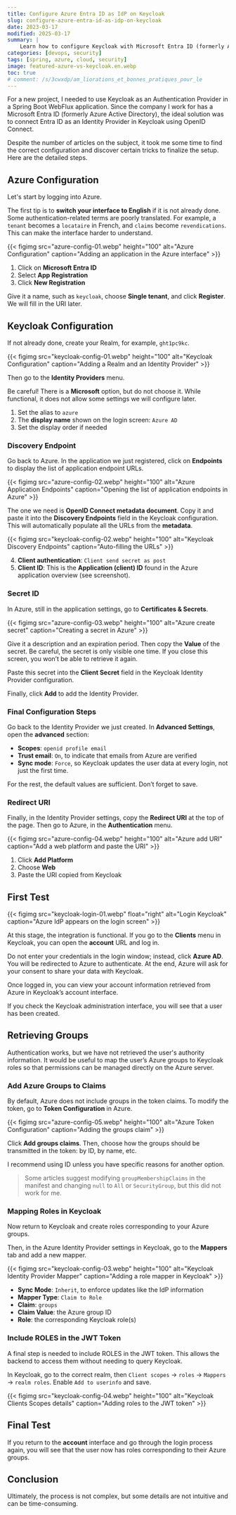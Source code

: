 ```yaml
---
title: Configure Azure Entra ID as IdP on Keycloak
slug: configure-azure-entra-id-as-idp-on-keycloak
date: 2023-03-17
modified: 2025-03-17
summary: |
    Learn how to configure Keycloak with Microsoft Entra ID (formerly Azure AD) as an Identity Provider in a Spring Boot WebFlux project. Avoid common pitfalls and apply best practices for seamless integration.
categories: [devops, security]
tags: [spring, azure, cloud, security]
image: featured-azure-vs-keycloak.en.webp
toc: true
# comment: /s/3cwxdp/am_liorations_et_bonnes_pratiques_pour_le
---
```


For a new project, I needed to use Keycloak as an Authentication Provider in a Spring Boot WebFlux application. Since the company I work for has a Microsoft Entra ID (formerly Azure Active Directory), the ideal solution was to connect Entra ID as an Identity Provider in Keycloak using OpenID Connect.

Despite the number of articles on the subject, it took me some time to find the correct configuration and discover certain tricks to finalize the setup. Here are the detailed steps.

## Azure Configuration

Let's start by logging into Azure.

The first tip is to **switch your interface to English** if it is not already done. Some authentication-related terms are poorly translated. For example, a `tenant` becomes a `locataire` in French, and `claims` become `revendications`. This can make the interface harder to understand.

{{< figimg src="azure-config-01.webp" height="100" alt="Azure Configuration" caption="Adding an application in the Azure interface" >}}

1. Click on **Microsoft Entra ID**
2. Select **App Registration**
3. Click **New Registration**

Give it a name, such as `keycloak`, choose **Single tenant**, and click **Register**. We will fill in the URI later.

## Keycloak Configuration

If not already done, create your Realm, for example, `ght1pc9kc`.

{{< figimg src="keycloak-config-01.webp" height="100" alt="Keycloak Configuration" caption="Adding a Realm and an Identity Provider" >}}

Then go to the **Identity Providers** menu.

Be careful! There is a **Microsoft** option, but do not choose it. While functional, it does not allow some settings we will configure later.

1. Set the alias to `azure`
2. The **display name** shown on the login screen: `Azure AD`
3. Set the display order if needed

### Discovery Endpoint

Go back to Azure. In the application we just registered, click on **Endpoints** to display the list of application endpoint URLs.

{{< figimg src="azure-config-02.webp" height="100" alt="Azure Application Endpoints" caption="Opening the list of application endpoints in Azure" >}}

The one we need is **OpenID Connect metadata document**. Copy it and paste it into the **Discovery Endpoints** field in the Keycloak configuration. This will automatically populate all the URLs from the **metadata**.

{{< figimg src="keycloak-config-02.webp" height="100" alt="Keycloak Discovery Endpoints" caption="Auto-filling the URLs" >}}

4. **Client authentication**: `Client send secret as post`
5. **Client ID**: This is the **Application (client) ID** found in the Azure application overview (see screenshot).

### Secret ID

In Azure, still in the application settings, go to **Certificates & Secrets**.

{{< figimg src="azure-config-03.webp" height="100" alt="Azure create secret" caption="Creating a secret in Azure" >}}

Give it a description and an expiration period. Then copy the **Value** of the secret. Be careful, the secret is only visible one time. If you close this screen, you won’t be able to retrieve it again.

Paste this secret into the **Client Secret** field in the Keycloak Identity Provider configuration.

Finally, click **Add** to add the Identity Provider.

### Final Configuration Steps

Go back to the Identity Provider we just created. In **Advanced Settings**, open the **advanced** section:

* **Scopes**: `openid profile email`
* **Trust email**: `On`, to indicate that emails from Azure are verified
* **Sync mode**: `Force`, so Keycloak updates the user data at every login, not just the first time.

For the rest, the default values are sufficient. Don’t forget to save.

### Redirect URI

Finally, in the Identity Provider settings, copy the **Redirect URI** at the top of the page. Then go to Azure, in the **Authentication** menu.

{{< figimg src="azure-config-04.webp" height="100" alt="Azure add URI" caption="Add a web platform and paste the URI" >}}

1. Click **Add Platform**
2. Choose **Web**
3. Paste the URI copied from Keycloak

## First Test

{{< figimg src="keycloak-login-01.webp" float="right" alt="Login Keycloak" caption="Azure IdP appears on the login screen" >}}

At this stage, the integration is functional. If you go to the **Clients** menu in Keycloak, you can open the **account** URL and log in.

Do not enter your credentials in the login window; instead, click **Azure AD**. You will be redirected to Azure to authenticate. At the end, Azure will ask for your consent to share your data with Keycloak.

Once logged in, you can view your account information retrieved from Azure in Keycloak’s account interface.

If you check the Keycloak administration interface, you will see that a user has been created.

## Retrieving Groups

Authentication works, but we have not retrieved the user's authority information. It would be useful to map the user’s Azure groups to Keycloak roles so that permissions can be managed directly on the Azure server.

### Add Azure Groups to Claims

By default, Azure does not include groups in the token claims. To modify the token, go to **Token Configuration** in Azure.

{{< figimg src="azure-config-05.webp" height="100" alt="Azure Token Configuration" caption="Adding the groups claim" >}}

Click **Add groups claims**. Then, choose how the groups should be transmitted in the token: by ID, by name, etc.

I recommend using ID unless you have specific reasons for another option.

> Some articles suggest modifying `groupMembershipClaims` in the manifest and changing `null` to `All` or `SecurityGroup`, but this did not work for me.

### Mapping Roles in Keycloak

Now return to Keycloak and create roles corresponding to your Azure groups.

Then, in the Azure Identity Provider settings in Keycloak, go to the **Mappers** tab and add a new mapper.

{{< figimg src="keycloak-config-03.webp" height="100" alt="Keycloak Identity Provider Mapper" caption="Adding a role mapper in Keycloak" >}}

* **Sync Mode**: `Inherit`, to enforce updates like the IdP information
* **Mapper Type**: `Claim to Role`
* **Claim**: `groups`
* **Claim Value**: the Azure group ID
* **Role**: the corresponding Keycloak role(s)

### Include ROLES in the JWT Token

A final step is needed to include ROLES in the JWT token. This allows the backend to access them without needing to query Keycloak.

In Keycloak, go to the correct realm, then `Client scopes` -> `roles` -> `Mappers` -> `realm roles`. Enable `Add to userinfo` and save.

{{< figimg src="keycloak-config-04.webp" height="100" alt="Keycloak Clients Scopes details" caption="Adding roles to the JWT token" >}}

## Final Test

If you return to the **account** interface and go through the login process again, you will see that the user now has roles corresponding to their Azure groups.

## Conclusion

Ultimately, the process is not complex, but some details are not intuitive and can be time-consuming.

